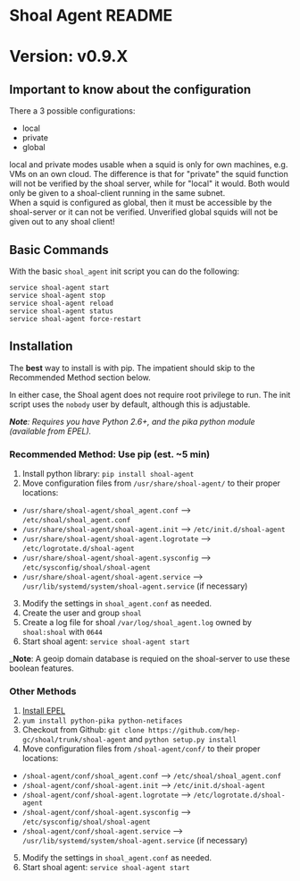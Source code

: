 # Shoal Agent README
# Version: v0.9.X


## Important to know about the configuration
There a 3 possible configurations:
* local
* private
* global   

local and private modes usable when a squid is only for own machines, e.g. VMs on an own cloud. The difference is that for "private" the squid function will not be verified by the shoal server, while for "local" it would. Both would only be given to a shoal-client running in the same subnet.   
When a squid is configured as global, then it must be accessible by the shoal-server or it can not be verified. Unverified global squids will not be given out to any shoal client!

## Basic Commands
With the basic `shoal_agent` init script you can do the following:

```
service shoal-agent start
service shoal-agent stop
service shoal-agent reload 
service shoal-agent status
service shoal-agent force-restart
```

## Installation

The **best** way to install is with pip. The impatient should skip to the Recommended Method section below.

In either case, the Shoal agent does not require root privilege to run. The init script uses the `nobody` user by default, although this is adjustable.

 _**Note**: Requires you have Python 2.6+, and the pika python module (available from EPEL)._

### Recommended Method: Use pip (est. ~5 min)
  1. Install python library: `pip install shoal-agent`
  2. Move configuration files from `/usr/share/shoal-agent/` to their proper locations:
  * `/usr/share/shoal-agent/shoal_agent.conf` --> `/etc/shoal/shoal_agent.conf`
  * `/usr/share/shoal-agent/shoal-agent.init` --> `/etc/init.d/shoal-agent`
  * `/usr/share/shoal-agent/shoal-agent.logrotate` --> `/etc/logrotate.d/shoal-agent`
  * `/usr/share/shoal-agent/shoal-agent.sysconfig` --> `/etc/sysconfig/shoal/shoal-agent`
  * `/usr/share/shoal-agent/shoal-agent.service` --> `/usr/lib/systemd/system/shoal-agent.service` (if necessary)
  3. Modify the settings in `shoal_agent.conf` as needed.
  5. Create the user and group `shoal`
  6. Create a log file for shoal `/var/log/shoal_agent.log` owned by `shoal:shoal` with `0644`
  4. Start shoal agent: `service shoal-agent start`
  
  
 _**Note**: A geoip domain database is requied on the shoal-server to use these boolean features.



### Other Methods
  1. [Install EPEL](http://fedoraproject.org/wiki/EPEL)
  2. `yum install python-pika python-netifaces`
  3. Checkout from Github: `git clone https://github.com/hep-gc/shoal/trunk/shoal-agent` and `python setup.py install`
  4. Move configuration files from `/shoal-agent/conf/` to their proper locations:
  * `/shoal-agent/conf/shoal_agent.conf` --> `/etc/shoal/shoal_agent.conf`
  * `/shoal-agent/conf/shoal-agent.init` --> `/etc/init.d/shoal-agent`
  * `/shoal-agent/conf/shoal-agent.logrotate` --> `/etc/logrotate.d/shoal-agent`
  * `/shoal-agent/conf/shoal-agent.sysconfig` --> `/etc/sysconfig/shoal/shoal-agent`
  * `/shoal-agent/conf/shoal-agent.service` --> `/usr/lib/systemd/system/shoal-agent.service` (if necessary)
  5. Modify the settings in `shoal_agent.conf` as needed.
  6. Start shoal agent: `service shoal-agent start`
